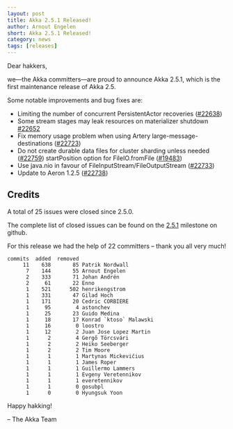 ```yaml
---
layout: post
title: Akka 2.5.1 Released!
author: Arnout Engelen
short: Akka 2.5.1 Released!
category: news
tags: [releases]
---
```


Dear hakkers,

we—the Akka committers—are proud to announce Akka 2.5.1, which is the first maintenance release of Akka 2.5.

Some notable improvements and bug fixes are:

* Limiting the number of concurrent PersistentActor recoveries ([#22638](https://github.com/akka/akka/issues/22638))
* Some stream stages may leak resources on materializer shutdown [#22652](https://github.com/akka/akka/issues/22652)
* Fix memory usage problem when using Artery large-message-destinations ([#22723](https://github.com/akka/akka/issues/22723))
* Do not create durable data files for cluster sharding unless needed ([#22759](https://github.com/akka/akka/issues/22759))
 startPosition option for FileIO.fromFile ([#19483](https://github.com/akka/akka/issues/19483))
* Use java.nio in favour of FileInputStream/FileOutputStream ([#22733](https://github.com/akka/akka/issues/22733))
* Update to Aeron 1.2.5 ([#22738](https://github.com/akka/akka/pull/22738))

## Credits

A total of 25 issues were closed since 2.5.0.

The complete list of closed issues can be found on the [2.5.1](https://github.com/akka/akka/milestone/110?closed=1) milestone on github.

For this release we had the help of 22 committers – thank you all very much!

~~~
commits  added  removed
     11    638       85 Patrik Nordwall
      7    144       55 Arnout Engelen
      2    333       71 Johan Andrén
      2     61       22 Enno
      1    521      502 henrikengstrom
      1    331       47 Gilad Hoch
      1    171       20 Cedric CORBIERE
      1     95        4 astonchev
      1     25       23 Guido Medina
      1     18       17 Konrad `ktoso` Malawski
      1     16        0 loostro
      1     12        2 Juan Jose Lopez Martin
      1      2        4 Gergő Törcsvári
      1      2        2 Heiko Seeberger
      1      2        2 Tim Moore
      1      1        1 Martynas Mickevičius
      1      1        1 James Roper
      1      1        1 Guillermo Lammers
      1      1        1 Evgeny Veretennikov
      1      1        1 everetennikov
      1      1        0 gosubpl
      1      0        0 Hyungsuk Yoon
~~~

Happy hakking!

– The Akka Team
